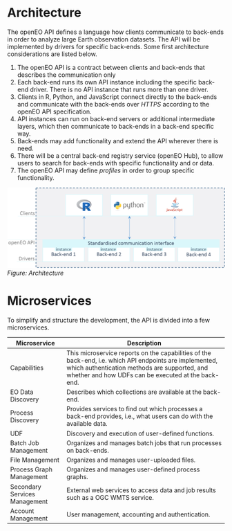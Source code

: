# Architecture

The openEO API defines a language how clients communicate to back-ends in order to analyze large Earth observation datasets. The API will be implemented by drivers for specific back-ends. Some first architecture considerations are listed below.

1. The openEO API is a contract between clients and back-ends that describes the communication only
2. Each back-end runs its own API instance including the specific back-end driver. There is no API instance that runs more than one driver.
3. Clients in R, Python, and JavaScript connect directly to the back-ends and communicate with the back-ends over *HTTPS* according to the openEO API specification.
4. API instances can run on back-end servers or additional intermediate layers, which then communicate to back-ends in a back-end specific way.
5. Back-ends may add functionality and extend the API wherever there is need.
6. There will be a central back-end registry service (openEO Hub), to allow users to search for back-ends with specific functionality and or data. 
7. The openEO API may define *profiles* in order to group specific functionality.

![Architecture - openEO API shown in dark blue](img/arch.png)
*Figure: Architecture*

# Microservices

To simplify and structure the development, the API is divided into a few microservices.

| Microservice                  | Description |
| ----------------------------- | ----------- |
| Capabilities                  | This microservice reports on the capabilities of the back-end, i.e. which API endpoints are implemented, which authentication methods are supported, and whether and how UDFs can be executed at the back-end. |
| EO Data Discovery             | Describes which collections are available at the back-end. |
| Process Discovery             | Provides services to find out which processes a back-end provides, i.e., what users can do with the available data. |
| UDF                           | Discovery and execution of user-defined functions. |
| Batch Job Management          | Organizes and manages batch jobs that run processes on back-ends. |
| File Management               | Organizes and manages user-uploaded files. |
| Process Graph Management      | Organizes and manages user-defined process graphs. |
| Secondary Services Management | External web services to access data and job results such as a OGC WMTS service. |
| Account Management            | User management, accounting and authentication. |
